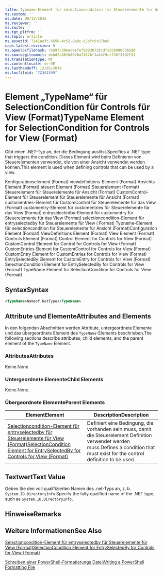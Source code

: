 ```yaml
---
title: Typname-Element für selectioncondition für Steuerelemente für Ansicht (Format) | Microsoft-Dokumentation
ms.custom: ''
ms.date: 09/13/2016
ms.reviewer: ''
ms.suite: ''
ms.tgt_pltfrm: ''
ms.topic: article
ms.assetid: 7141aefc-6656-4c52-8a9c-c2bfc9c87be9
caps.latest.revision: 6
ms.openlocfilehash: 7a697c286ec9efe750930739cdfa2580003365dd
ms.sourcegitcommit: debd2b38fb8070a7357bf1a4bf9cc736f3702f31
ms.translationtype: MT
ms.contentlocale: de-DE
ms.lasthandoff: 12/05/2019
ms.locfileid: "72361599"
---
```

# <a name="typename-element-for-selectioncondition-for-controls-for-view-format"></a><span data-ttu-id="dd346-102">Element „TypeName“ für SelectionCondition für Controls für View (Format)</span><span class="sxs-lookup"><span data-stu-id="dd346-102">TypeName Element for SelectionCondition for Controls for View (Format)</span></span>

<span data-ttu-id="dd346-103">Gibt einen .NET-Typ an, der die Bedingung auslöst.</span><span class="sxs-lookup"><span data-stu-id="dd346-103">Specifies a .NET type that triggers the condition.</span></span> <span data-ttu-id="dd346-104">Dieses Element wird beim Definieren von Steuerelementen verwendet, die von einer Ansicht verwendet werden können.</span><span class="sxs-lookup"><span data-stu-id="dd346-104">This element is used when defining controls that can be used by a view.</span></span>

<span data-ttu-id="dd346-105">Konfigurationselement (Format) viewdefinitions-Element (Format) Ansichts Element (Format) steuert Element (Format) Steuerelement (Format) Steuerelement für Steuerelemente für Ansicht (Format) CustomControl-Element für Steuerelement für Steuerelemente für Ansicht (Format) customentries-Element für CustomControl für Steuerelemente für das View (Format) customentry-Element für customentries für Steuerelemente für das View (Format) entryselectedby-Element für customentry für Steuerelemente für das View (Format) selectioncondition-Element für entryselectedby für Steuerelemente für View ( Format) Typname-Element für selectioncondition für Steuerelemente für Ansicht (Format)</span><span class="sxs-lookup"><span data-stu-id="dd346-105">Configuration Element (Format) ViewDefinitions Element (Format) View Element (Format) Controls Element (Format) Control Element for Controls for View (Format) CustomControl Element for Control for Controls for View (Format) CustomEntries Element for CustomControl for Controls for View (Format) CustomEntry Element for CustomEntries for Controls for View (Format) EntrySelectedBy Element for CustomEntry for Controls for View (Format) SelectionCondition Element for EntrySelectedBy for Controls for View (Format) TypeName Element for SelectionCondition for Controls for View (Format)</span></span>

## <a name="syntax"></a><span data-ttu-id="dd346-106">Syntax</span><span class="sxs-lookup"><span data-stu-id="dd346-106">Syntax</span></span>

```xml
<TypeName>Nameof.NetType</TypeName>

```

## <a name="attributes-and-elements"></a><span data-ttu-id="dd346-107">Attribute und Elemente</span><span class="sxs-lookup"><span data-stu-id="dd346-107">Attributes and Elements</span></span>

<span data-ttu-id="dd346-108">In den folgenden Abschnitten werden Attribute, untergeordnete Elemente und das übergeordnete Element des `TypeName`-Elements beschrieben.</span><span class="sxs-lookup"><span data-stu-id="dd346-108">The following sections describe attributes, child elements, and the parent element of the `TypeName` Element.</span></span>

### <a name="attributes"></a><span data-ttu-id="dd346-109">Attributes</span><span class="sxs-lookup"><span data-stu-id="dd346-109">Attributes</span></span>

<span data-ttu-id="dd346-110">Keine.</span><span class="sxs-lookup"><span data-stu-id="dd346-110">None.</span></span>

### <a name="child-elements"></a><span data-ttu-id="dd346-111">Untergeordnete Elemente</span><span class="sxs-lookup"><span data-stu-id="dd346-111">Child Elements</span></span>

<span data-ttu-id="dd346-112">Keine.</span><span class="sxs-lookup"><span data-stu-id="dd346-112">None.</span></span>

### <a name="parent-elements"></a><span data-ttu-id="dd346-113">Übergeordnete Elemente</span><span class="sxs-lookup"><span data-stu-id="dd346-113">Parent Elements</span></span>

|<span data-ttu-id="dd346-114">Element</span><span class="sxs-lookup"><span data-stu-id="dd346-114">Element</span></span>|<span data-ttu-id="dd346-115">Description</span><span class="sxs-lookup"><span data-stu-id="dd346-115">Description</span></span>|
|-------------|-----------------|
|[<span data-ttu-id="dd346-116">Selectioncondition-Element für entryselectedby für Steuerelemente für View (Format)</span><span class="sxs-lookup"><span data-stu-id="dd346-116">SelectionCondition Element for EntrySelectedBy for Controls for View (Format)</span></span>](./selectioncondition-element-for-entryselectedby-for-controls-for-view-format.md)|<span data-ttu-id="dd346-117">Definiert eine Bedingung, die vorhanden sein muss, damit die Steuerelement Definition verwendet werden muss.</span><span class="sxs-lookup"><span data-stu-id="dd346-117">Defines a condition that must exist for the control definition to be used.</span></span>|

## <a name="text-value"></a><span data-ttu-id="dd346-118">Textwert</span><span class="sxs-lookup"><span data-stu-id="dd346-118">Text Value</span></span>

<span data-ttu-id="dd346-119">Geben Sie den voll qualifizierten Namen des .net-Typs an, z. b. `System.IO.DirectoryInfo`.</span><span class="sxs-lookup"><span data-stu-id="dd346-119">Specify the fully qualified name of the .NET type, such as `System.IO.DirectoryInfo`.</span></span>

## <a name="remarks"></a><span data-ttu-id="dd346-120">Hinweise</span><span class="sxs-lookup"><span data-stu-id="dd346-120">Remarks</span></span>

## <a name="see-also"></a><span data-ttu-id="dd346-121">Weitere Informationen</span><span class="sxs-lookup"><span data-stu-id="dd346-121">See Also</span></span>

[<span data-ttu-id="dd346-122">Selectioncondition-Element für entryselectedby für Steuerelemente für View (Format)</span><span class="sxs-lookup"><span data-stu-id="dd346-122">SelectionCondition Element for EntrySelectedBy for Controls for View (Format)</span></span>](./selectioncondition-element-for-entryselectedby-for-controls-for-view-format.md)

[<span data-ttu-id="dd346-123">Schreiben einer PowerShell-Formatierungs Datei</span><span class="sxs-lookup"><span data-stu-id="dd346-123">Writing a PowerShell Formatting File</span></span>](./writing-a-powershell-formatting-file.md)
